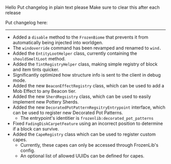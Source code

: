 Hello
Put changelog in plain text please
Make sure to clear this after each release

Put changelog here:

-----------------
- Added a `disable` method to the `FrozenBiome` that prevents it from automatically being injected into worldgen.
- The `windoverride` command has been revamped and renamed to `wind.`
- Added the `EntityLootHelper` class, currently containing the `shouldSmeltLoot` method.
- Added the `TintRegistryHelper` class, making simple registry of block and item tints quicker.
- Significantly optimized how structure info is sent to the client in debug mode.
- Added the new `BeaconEffectRegistry` class, which can be used to add a Mob Effect to any Beacon tier.
- Added the new `SherdRegsistry` class, which can be used to easily implement new Pottery Sherds.
- Added the new `DecoratedPotPatternRegsitryEntrypoint` interface, which can be used to register new Decorated Pot Patterns.
  - The entrypoint's identitier is `frozenlib:decorated_pot_patterns`
- Fixed `FadingDiskCarpetFeature` using an incorrect position to determine if a block can survive.
- Added the `CapeRegistry` class which can be used to register custom capes.
  - Currently, these capes can only be accessed through FrozenLib's config.
  - An optional list of allowed UUIDs can be defined for capes.
